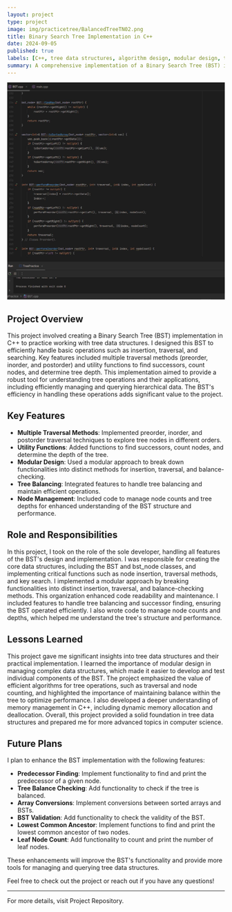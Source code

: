 ```yaml
---
layout: project
type: project
image: img/practicetree/BalancedTreeTN02.png
title: Binary Search Tree Implementation in C++
date: 2024-09-05
published: true
labels: [C++, tree data structures, algorithm design, modular design, traversal methods, memory management]
summary: A comprehensive implementation of a Binary Search Tree (BST) in C++ designed to handle core operations efficiently, with a focus on traversal methods and modular design.
---
```


<div class="text-center p-4">
  <img width="1000px" src="../img/practicetree/tree-practice-sample.jpg" class="img-thumbnail" >
</div>

## Project Overview

This project involved creating a Binary Search Tree (BST) implementation in C++ to practice working with tree data structures. I designed this BST to efficiently handle basic operations such as insertion, traversal, and searching. Key features included multiple traversal methods (preorder, inorder, and postorder) and utility functions to find successors, count nodes, and determine tree depth. This implementation aimed to provide a robust tool for understanding tree operations and their applications, including efficiently managing and querying hierarchical data. The BST's efficiency in handling these operations adds significant value to the project.

## Key Features

- **Multiple Traversal Methods**: Implemented preorder, inorder, and postorder traversal techniques to explore tree nodes in different orders.
- **Utility Functions**: Added functions to find successors, count nodes, and determine the depth of the tree.
- **Modular Design**: Used a modular approach to break down functionalities into distinct methods for insertion, traversal, and balance-checking.
- **Tree Balancing**: Integrated features to handle tree balancing and maintain efficient operations.
- **Node Management**: Included code to manage node counts and tree depths for enhanced understanding of the BST structure and performance.

## Role and Responsibilities

In this project, I took on the role of the sole developer, handling all features of the BST's design and implementation. I was responsible for creating the core data structures, including the BST and bst_node classes, and implementing critical functions such as node insertion, traversal methods, and key search. I implemented a modular approach by breaking functionalities into distinct insertion, traversal, and balance-checking methods. This organization enhanced code readability and maintenance. I included features to handle tree balancing and successor finding, ensuring the BST operated efficiently. I also wrote code to manage node counts and depths, which helped me understand the tree's structure and performance.

## Lessons Learned

This project gave me significant insights into tree data structures and their practical implementation. I learned the importance of modular design in managing complex data structures, which made it easier to develop and test individual components of the BST. The project emphasized the value of efficient algorithms for tree operations, such as traversal and node counting, and highlighted the importance of maintaining balance within the tree to optimize performance. I also developed a deeper understanding of memory management in C++, including dynamic memory allocation and deallocation. Overall, this project provided a solid foundation in tree data structures and prepared me for more advanced topics in computer science.

## Future Plans

I plan to enhance the BST implementation with the following features:

- **Predecessor Finding**: Implement functionality to find and print the predecessor of a given node.
- **Tree Balance Checking**: Add functionality to check if the tree is balanced.
- **Array Conversions**: Implement conversions between sorted arrays and BSTs.
- **BST Validation**: Add functionality to check the validity of the BST.
- **Lowest Common Ancestor**: Implement functions to find and print the lowest common ancestor of two nodes.
- **Leaf Node Count**: Add functionality to count and print the number of leaf nodes.

These enhancements will improve the BST's functionality and provide more tools for managing and querying tree data structures.

Feel free to check out the project or reach out if you have any questions!

---

For more details, visit Project Repository.

